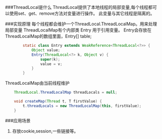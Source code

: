 ###ThreadLocal是什么
ThreadLocal提供了本地线程的局部变量,每个线程都可以使用set、get、remove方法对变量进行操作。
此变量与其它线程是隔离的。

###实现原理
每个线程都会维护一个ThreadLocal.ThreadLocalMap。用来处理局部变量
ThreadLocalMap有个内部类 Entry 用于引用变量。
Entry会存放在ThreadLocalMap的数组里面，Entry[] table;

```java
        static class Entry extends WeakReference<ThreadLocal<?>> {
            Object value;
            Entry(ThreadLocal<?> k, Object v) {
                super(k);
                value = v;
            }
        }
```

ThreadLocalMap由当前线程维护
```java
    ThreadLocal.ThreadLocalMap threadLocals = null;

    void createMap(Thread t, T firstValue) {
        t.threadLocals = new ThreadLocalMap(this, firstValue);
    }

```

###应用场景
1. 存放cookie,session,一些链接等。

